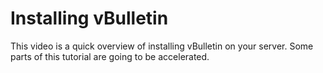 # Installing vBulletin

This video is a quick overview of installing vBulletin on your server. Some parts of this tutorial are going to be accelerated.